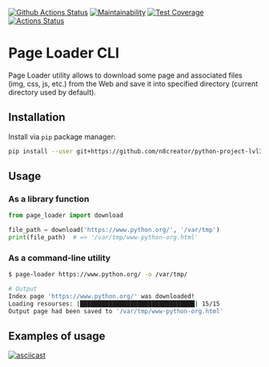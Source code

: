 [![Github Actions Status](https://github.com/n8creator/python-project-lvl3/workflows/Python%20CI/badge.svg)](https://github.com/n8creator/python-project-lvl3/actions)
[![Maintainability](https://api.codeclimate.com/v1/badges/072130a43f1b95851ea6/maintainability)](https://codeclimate.com/github/n8creator/python-project-lvl3/maintainability)
[![Test Coverage](https://api.codeclimate.com/v1/badges/072130a43f1b95851ea6/test_coverage)](https://codeclimate.com/github/n8creator/python-project-lvl3/test_coverage)
[![Actions Status](https://github.com/n8creator/python-project-lvl3/workflows/hexlet-check/badge.svg)](https://github.com/n8creator/python-project-lvl3/actions)

# Page Loader CLI
Page Loader utility allows to download some page and associated files (img, css, js, etc.) from the Web and save it into specified directory (current directory used by default).


## Installation
Install via `pip` package manager:
```bash
pip install --user git+https://github.com/n8creator/python-project-lvl3.git
```

## Usage
### As a library function
```python
from page_loader import download

file_path = download('https://www.python.org/', '/var/tmp')
print(file_path)  # => '/var/tmp/www-python-org.html'
```

### As a command-line utility
```bash
$ page-loader https://www.python.org/ -o /var/tmp/

# Output
Index page 'https://www.python.org/' was downloaded!
Loading resourses: |████████████████████████████████| 15/15
Output page had been saved to '/var/tmp/www-python-org.html'
```

## Examples of usage
[![asciicast](https://asciinema.org/a/Wgh6hNzpaIeDbtEiAZTUVC4Km.svg)](https://asciinema.org/a/Wgh6hNzpaIeDbtEiAZTUVC4Km)
